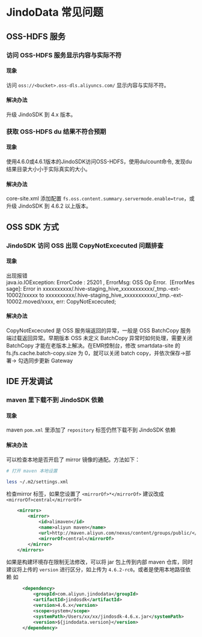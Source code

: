 # JindoData 常见问题

## OSS-HDFS 服务

### 访问 OSS-HDFS 服务显示内容与实际不符

#### 现象
访问 `oss://<bucket>.oss-dls.aliyuncs.com/` 显示内容与实际不符。

#### 解决办法
升级 JindoSDK 到 4.x 版本。

### 获取 OSS-HDFS du 结果不符合预期

#### 现象
使用4.6.0或4.6.1版本的JindoSDK访问OSS-HDFS，使用du/count命令, 发现du结果目录大小小于实际真实的大小。

#### 解决办法
core-site.xml 添加配置 `fs.oss.content.summary.servermode.enable=true`，或升级 JindoSDK 到 4.6.2 以上版本。

## OSS SDK 方式

### JindoSDK 访问 OSS 出现 CopyNotExcecuted 问题排查

#### 现象
出现报错
java.io.IOException: ErrorCode : 25201 , ErrorMsg: OSS Op Error.  [ErrorMessage]: Error in xxxxxxxxxx/.hive-staging_hive_xxxxxxxxxxx/_tmp.-ext-10002/xxxxx to xxxxxxxxxx/.hive-staging_hive_xxxxxxxxxxx/_tmp.-ext-10002.moved/xxxx, err: CopyNotExcecuted;

#### 解决办法

CopyNotExcecuted 是 OSS 服务端返回的异常，一般是 OSS BatchCopy 服务端过载返回异常。早期版本 OSS  未定义 BatchCopy 异常时如何处理，需要关闭 BatchCopy 才能在老版本上解决。在EMR控制台，修改 smartdata-site 的 fs.jfs.cache.batch-copy.size 为 0，就可以关闭 batch copy，并依次保存->部署-> 勾选同步更新 Gateway


## IDE 开发调试

### maven 里下载不到 JindoSDK 依赖

#### 现象

maven `pom.xml` 里添加了 `repository` 标签仍然下载不到 JindoSDK 依赖

#### 解决办法
可以检查本地是否开启了 mirror 镜像的通配。方法如下：

````bash
# 打开 maven 本地设置

less ~/.m2/settings.xml 
````

检查mirror 标签，如果您设置了 `<mirrorOf>*</mirrorOf>` 建议改成 `<mirrorOf>central</mirrorOf>`

````xml
    <mirrors>
        <mirror>
            <id>alimaven</id>
            <name>aliyun maven</name>
            <url>http://maven.aliyun.com/nexus/content/groups/public/</url>
            <mirrorOf>central</mirrorOf>
        </mirror>
    </mirrors>
````

如果是构建环境存在限制无法修改，可以将 jar 包上传到内部 maven 仓库，同时建议将上传的 `version` 进行区分，如上传为 `4.6.2-rc0`。或者是使用本地路径依赖
如

````xml
      <dependency>
          <groupId>com.aliyun.jindodata</groupId>
          <artifactId>jindosdk</artifactId>
          <version>4.6.x</version>
          <scope>system</scope>
          <systemPath>/Users/xx/xx/jindosdk-4.6.x.jar</systemPath>
          <version>${jindodata.version}</version>
      </dependency>
````

